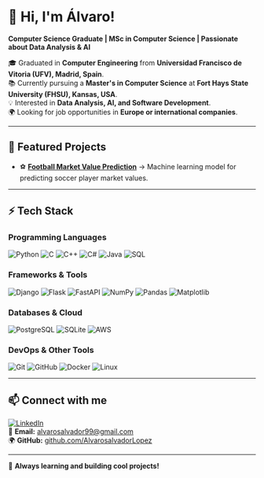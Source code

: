# 👋 Hi, I'm Álvaro!
**Computer Science Graduate | MSc in Computer Science | Passionate about Data Analysis & AI**  

🎓 Graduated in **Computer Engineering** from **Universidad Francisco de Vitoria (UFV), Madrid, Spain**.  
📚 Currently pursuing a **Master's in Computer Science** at **Fort Hays State University (FHSU), Kansas, USA**.  
💡 Interested in **Data Analysis, AI, and Software Development**.  
🌍 Looking for job opportunities in **Europe or international companies**.  

---

## 📌 Featured Projects
- ⚽ **[Football Market Value Prediction](https://github.com/AlvaroSalvadorLopez/football-market-value-prediction)** → Machine learning model for predicting soccer player market values.

---

## ⚡ Tech Stack
### **Programming Languages**
![Python](https://img.shields.io/badge/Python-3776AB?style=for-the-badge&logo=python&logoColor=white)
![C](https://img.shields.io/badge/C-00599C?style=for-the-badge&logo=c&logoColor=white)
![C++](https://img.shields.io/badge/C++-00599C?style=for-the-badge&logo=c%2B%2B&logoColor=white)
![C#](https://img.shields.io/badge/C%23-239120?style=for-the-badge&logo=csharp&logoColor=white)
![Java](https://img.shields.io/badge/Java-ED8B00?style=for-the-badge&logo=java&logoColor=white)
![SQL](https://img.shields.io/badge/SQL-CC2927?style=for-the-badge&logo=postgresql&logoColor=white)

### **Frameworks & Tools**
![Django](https://img.shields.io/badge/Django-092E20?style=for-the-badge&logo=django&logoColor=white)
![Flask](https://img.shields.io/badge/Flask-000000?style=for-the-badge&logo=flask&logoColor=white)
![FastAPI](https://img.shields.io/badge/FastAPI-009688?style=for-the-badge&logo=fastapi&logoColor=white)
![NumPy](https://img.shields.io/badge/NumPy-013243?style=for-the-badge&logo=numpy&logoColor=white)
![Pandas](https://img.shields.io/badge/Pandas-150458?style=for-the-badge&logo=pandas&logoColor=white)
![Matplotlib](https://img.shields.io/badge/Matplotlib-3776AB?style=for-the-badge&logo=python&logoColor=white)

### **Databases & Cloud**
![PostgreSQL](https://img.shields.io/badge/PostgreSQL-336791?style=for-the-badge&logo=postgresql&logoColor=white)
![SQLite](https://img.shields.io/badge/SQLite-003B57?style=for-the-badge&logo=sqlite&logoColor=white)
![AWS](https://img.shields.io/badge/AWS-232F3E?style=for-the-badge&logo=amazon-aws&logoColor=white)

### **DevOps & Other Tools**
![Git](https://img.shields.io/badge/Git-F05032?style=for-the-badge&logo=git&logoColor=white)
![GitHub](https://img.shields.io/badge/GitHub-181717?style=for-the-badge&logo=github&logoColor=white)
![Docker](https://img.shields.io/badge/Docker-2496ED?style=for-the-badge&logo=docker&logoColor=white)
![Linux](https://img.shields.io/badge/Linux-FCC624?style=for-the-badge&logo=linux&logoColor=black)

---

## 📫 Connect with me
[![LinkedIn](https://img.shields.io/badge/LinkedIn-Alvaro-blue?style=for-the-badge&logo=linkedin)](https://www.linkedin.com/in/TU_PERFIL)  
📩 **Email:** alvarosalvador99@gmail.com  
🌍 **GitHub:** [github.com/AlvarosalvadorLopez](https://github.com/AlvaroSalvadorLopez)


---

🚀 **Always learning and building cool projects!** 

